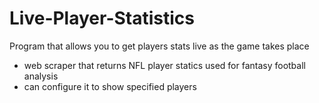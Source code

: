 # Live-Player-Statistics
Program that allows you to get players stats live as the game takes place 
- web scraper that returns NFL player statics used for fantasy football analysis 
- can configure it to show specified players 


